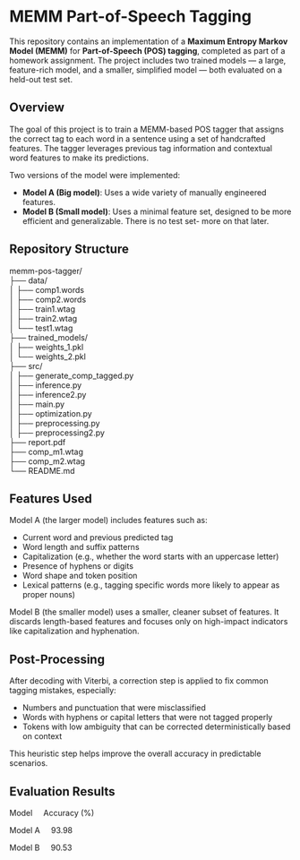 # MEMM Part-of-Speech Tagging

This repository contains an implementation of a **Maximum Entropy Markov Model (MEMM)** for **Part-of-Speech (POS) tagging**, completed as part of a homework assignment. The project includes two trained models — a large, feature-rich model, and a smaller, simplified model — both evaluated on a held-out test set.

## Overview

The goal of this project is to train a MEMM-based POS tagger that assigns the correct tag to each word in a sentence using a set of handcrafted features. The tagger leverages previous tag information and contextual word features to make its predictions.

Two versions of the model were implemented:

- **Model A (Big model)**: Uses a wide variety of manually engineered features.
- **Model B (Small model)**: Uses a minimal feature set, designed to be more efficient and generalizable. There is no test set- more on that later. 

## Repository Structure
memm-pos-tagger/  
├── data/  
│ ├── comp1.words  
│ ├── comp2.words  
│ ├── train1.wtag  
│ ├── train2.wtag  
│ └── test1.wtag  
├── trained_models/  
│ ├── weights_1.pkl  
│ └── weights_2.pkl  
├── src/  
│ ├── generate_comp_tagged.py  
│ ├── inference.py  
│ ├── inference2.py  
│ ├── main.py  
│ ├── optimization.py  
│ ├── preprocessing.py  
│ ├── preprocessing2.py  
├── report.pdf  
├── comp_m1.wtag  
├── comp_m2.wtag  
└── README.md  

## Features Used

Model A (the larger model) includes features such as:

- Current word and previous predicted tag
- Word length and suffix patterns
- Capitalization (e.g., whether the word starts with an uppercase letter)
- Presence of hyphens or digits
- Word shape and token position
- Lexical patterns (e.g., tagging specific words more likely to appear as proper nouns)

Model B (the smaller model) uses a smaller, cleaner subset of features. It discards length-based features and focuses only on high-impact indicators like capitalization and hyphenation.

## Post-Processing

After decoding with Viterbi, a correction step is applied to fix common tagging mistakes, especially:

- Numbers and punctuation that were misclassified
- Words with hyphens or capital letters that were not tagged properly
- Tokens with low ambiguity that can be corrected deterministically based on context

This heuristic step helps improve the overall accuracy in predictable scenarios.

## Evaluation Results

Model	&nbsp;&nbsp;&nbsp; Accuracy (%)

Model A	 &nbsp;&nbsp;&nbsp; 93.98


Model B	&nbsp;&nbsp;&nbsp; 90.53
